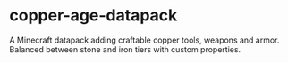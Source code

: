 # copper-age-datapack
A Minecraft datapack adding craftable copper tools, weapons and armor. Balanced between stone and iron tiers with custom properties.
